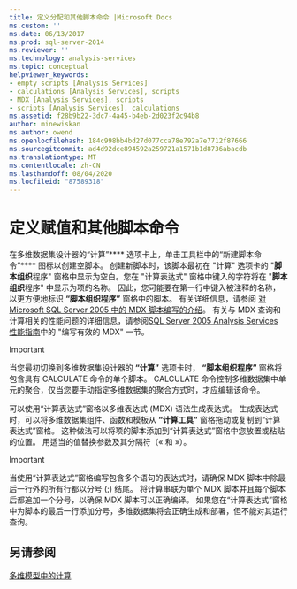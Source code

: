 ```yaml
---
title: 定义分配和其他脚本命令 |Microsoft Docs
ms.custom: ''
ms.date: 06/13/2017
ms.prod: sql-server-2014
ms.reviewer: ''
ms.technology: analysis-services
ms.topic: conceptual
helpviewer_keywords:
- empty scripts [Analysis Services]
- calculations [Analysis Services], scripts
- MDX [Analysis Services], scripts
- scripts [Analysis Services], calculations
ms.assetid: f28b9b22-3dc7-4a45-b4eb-2d023f2c94b8
author: minewiskan
ms.author: owend
ms.openlocfilehash: 184c998bb4bd27d077cca78e792a7e7712f87666
ms.sourcegitcommit: ad4d92dce894592a259721a1571b1d8736abacdb
ms.translationtype: MT
ms.contentlocale: zh-CN
ms.lasthandoff: 08/04/2020
ms.locfileid: "87589318"
---
```

# <a name="define-assignments-and-other-script-commands"></a>定义赋值和其他脚本命令
  在多维数据集设计器的“计算”**** 选项卡上，单击工具栏中的“新建脚本命令”**** 图标以创建空脚本。 创建新脚本时，该脚本最初在 "计算" 选项卡的 "**脚本组织**程序" 窗格中显示为空白。您在 "计算表达式" 窗格中键入的字符将在 "**脚本组织**程序" 中显示为项的名称。 因此，您可能要在第一行中键入被注释的名称，以更方便地标识 **“脚本组织程序”** 窗格中的脚本。 有关详细信息，请参阅 [对 Microsoft SQL Server 2005 中的 MDX 脚本编写的介绍](https://go.microsoft.com/fwlink/?LinkId=81892)。 有关与 MDX 查询和计算相关的性能问题的详细信息，请参阅[SQL Server 2005 Analysis Services 性能指南](https://docsbay.net/Microsoft-SQL-Server-2005-Analysis-Services-Performance-Guide)中的 "编写有效的 MDX" 一节。  
  
> [!IMPORTANT]  
>  当您最初切换到多维数据集设计器的 **“计算”** 选项卡时， **“脚本组织程序”** 窗格将包含具有 CALCULATE 命令的单个脚本。 CALCULATE 命令控制多维数据集中单元的聚合，仅当您要手动指定多维数据集的聚合方式时，才应编辑该命令。  
  
 可以使用“计算表达式”窗格以多维表达式 (MDX) 语法生成表达式。 生成表达式时，可以将多维数据集组件、函数和模板从 **“计算工具”** 窗格拖动或复制到“计算表达式”窗格。 这种做法可以将项的脚本添加到“计算表达式”窗格中您放置或粘贴的位置。 用适当的值替换参数及其分隔符（« 和 »）。  
  
> [!IMPORTANT]  
>  当使用“计算表达式”窗格编写包含多个语句的表达式时，请确保 MDX 脚本中除最后一行外的所有行都以分号 (;) 结尾。 将计算串联为单个 MDX 脚本并且每个脚本后都追加一个分号，以确保 MDX 脚本可以正确编译。 如果您在“计算表达式”窗格中为脚本的最后一行添加分号，多维数据集将会正确生成和部署，但不能对其运行查询。  
  
## <a name="see-also"></a>另请参阅  
 [多维模型中的计算](calculations-in-multidimensional-models.md)  
  
  
